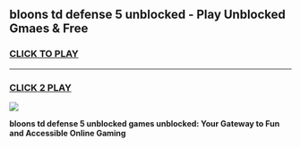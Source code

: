
## bloons td defense 5 unblocked - Play Unblocked Gmaes & Free
<h3>
<a href="https://news.freeplayer.one?title=bloons_td_defense_5_unblocked&ref=16F">CLICK TO PLAY</a></h3>
<hr>

<h3>
<a href="https://news.freeplayer.one?title=bloons_td_defense_5_unblocked&ref=16F">CLICK 2 PLAY</a>
  
</h3>

<a href="https://news.freeplayer.one?title=bloons_td_defense_5_unblocked&ref=16F/"><img src="https://clearcache.store/games.png"></a>


**bloons td defense 5 unblocked games unblocked: Your Gateway to Fun and Accessible Online Gaming**
